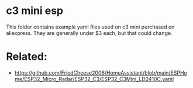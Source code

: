 
# c3 mini esp

This folder contains example yaml files used on c3 mini purchased on aliexpress. They are generally under $3 each, but that could change.

# Related:
- https://github.com/FriedCheese2006/HomeAssistant/blob/main/ESPHome/ESP32_Micro_Radar/ESP32_C3/ESP32_C3Mini_LD2410C.yaml
